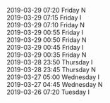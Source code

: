 2019-03-29 07:20 Friday  N  
2019-03-29 07:15 Friday  I  
2019-03-29 07:10 Friday  N  
2019-03-29 00:55 Friday  I  
2019-03-29 00:50 Friday  N  
2019-03-29 00:45 Friday  I  
2019-03-29 00:35 Friday  N  
2019-03-28 23:50 Thursday  I  
2019-03-28 23:45 Thursday  N  
2019-03-27 05:00 Wednesday  I  
2019-03-27 04:45 Wednesday  N  
2019-03-26 07:20 Tuesday  I  
